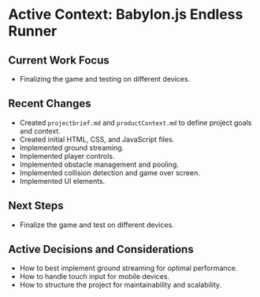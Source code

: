 # Active Context: Babylon.js Endless Runner

## Current Work Focus
- Finalizing the game and testing on different devices.

## Recent Changes
- Created `projectbrief.md` and `productContext.md` to define project goals and context.
- Created initial HTML, CSS, and JavaScript files.
- Implemented ground streaming.
- Implemented player controls.
- Implemented obstacle management and pooling.
- Implemented collision detection and game over screen.
- Implemented UI elements.

## Next Steps
- Finalize the game and test on different devices.

## Active Decisions and Considerations
- How to best implement ground streaming for optimal performance.
- How to handle touch input for mobile devices.
- How to structure the project for maintainability and scalability.

